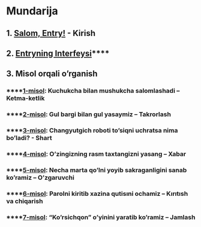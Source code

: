 # Mundarija

## 1. [**Salom, Entry!**](salom-entry.md) **- Kirish**

## **2.** [**Entryning Interfeysi**](entryning-interfeysi.md)\*\*\*\*

## **3. Misol orqali o’rganish**

###       ****[**1-misol**](1-misol_ketma-ketlik.md)**: Kuchukcha bilan mushukcha salomlashadi – Ketma-ketlik**

###       ****[**2-misol**](2-misol_takrorlash.md)**: Gul bargi bilan gul yasaymiz – Takrorlash**

###       ****[**3-misol**](3-misol_shart.md#2-chang-yutgich-robot-obyektini-tanlang-va-kodni-quyidagi-rasmga-oxshatib-qoying)**: Changyutgich roboti to’siqni uchratsa nima bo’ladi? - Shart**

###       ****[**4-misol**](4-misol_xabar.md)**: O’zingizning rasm taxtangizni yasang – Xabar**

###       ****[**5-misol**](5-misol_ozgaruvchi.md)**: Necha marta qo’lni yoyib sakraganligini sanab ko’ramiz – O’zgaruvchi** 

###       ****[**6-misol**](6-misol_kiritish_chiqarish.md)**: Parolni kiritib xazina qutisıni ochamiz – Kırıtısh va chiqarish**

###       ****[**7-misol**](7-misol_jamlash.md)**: “Ko’rsichqon” o’yinini yaratib ko’ramiz – Jamlash**



